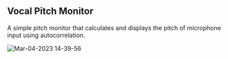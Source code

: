 ## Vocal Pitch Monitor

A simple pitch monitor that calculates and displays the pitch of microphone input using autocorrelation.

![Mar-04-2023 14-39-56](https://user-images.githubusercontent.com/93479191/222909867-15a5adbd-940e-42ca-bc2f-bead5dd700a9.gif)
